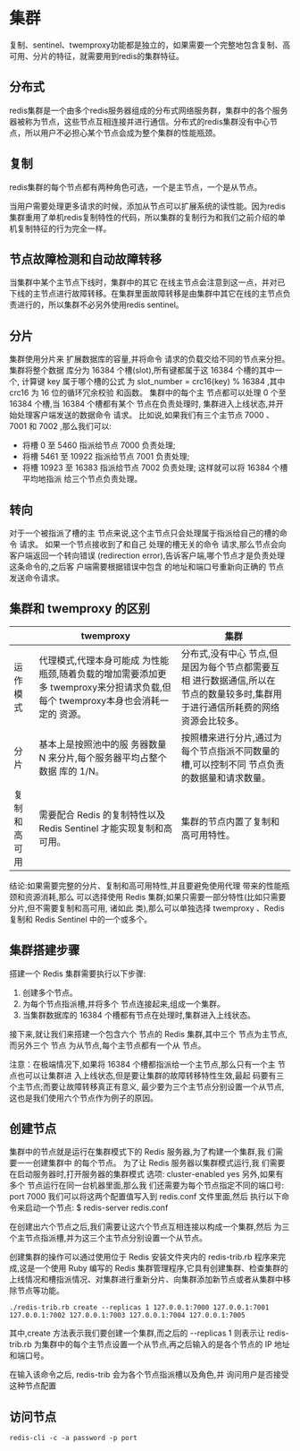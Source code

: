 # 集群

复制、sentinel、twemproxy功能都是独立的，如果需要一个完整地包含复制、高可用、分片的特征，就需要用到redis的集群特征。

## 分布式

redis集群是一个由多个redis服务器组成的分布式网络服务群，集群中的各个服务器被称为节点，这些节点互相连接并进行通信。分布式的redis集群没有中心节点，所以用户不必担心某个节点会成为整个集群的性能瓶颈。

## 复制

redis集群的每个节点都有两种角色可选，一个是主节点，一个是从节点。

当用户需要处理更多请求的时候，添加从节点可以扩展系统的读性能。因为redis集群重用了单机redis复制特性的代码，所以集群的复制行为和我们之前介绍的单机复制特征的行为完全一样。

## 节点故障检测和自动故障转移

 当集群中某个主节点下线时，集群中的其它 在线主节点会注意到这一点，并对已下线的主节点进行故障转移。在集群里面故障转移是由集群中其它在线的主节点负责进行的，所以集群不必另外使用redis sentinel。

## 分片

集群使用分片来 扩展数据库的容量,并将命令 请求的负载交给不同的节点来分担。
集群将整个数据 库分为 16384 个槽(slot),所有键都属于这 16384 个槽的其中一个, 计算键 key
属于哪个槽的公式 为 slot_number = crc16(key) % 16384 ,其中 crc16 为 16 位的循环冗余校验
和函数。
集群中的每个主 节点都可以处理 0 个至 16384 个槽,当 16384 个槽都有某个 节点在负责处理时,
集群进入上线状态,并开始处理客户端发送的数据命令 请求。
比如说,如果我们有三个主节点 7000 、 7001 和 7002 ,那么我们可以:

- 将槽 0 至 5460 指派给节点 7000 负责处理;
- 将槽 5461 至 10922 指派给节点 7001 负责处理;
- 将槽 10923 至 16383 指派给节点 7002 负责处理;
  这样就可以将 16384 个槽平均地指派 给三个节点负责处理。

## 转向

对于一个被指派了槽的主 节点来说,这个主节点只会处理属于指派给自己的槽的命令 请求。
如果一个节点接收到了和自己 处理的槽无关的命令 请求,那么节点会向客户端返回一个转向错误
(redirection error),告诉客户端,哪个节点才是负责处理这条命令的,之后客 户端需要根据错误中包含
的地址和端口号重新向正确的 节点发送命令请求。

## 集群和 twemproxy 的区别

|              | twemproxy                                                    | 集群                                                         |
| ------------ | ------------------------------------------------------------ | ------------------------------------------------------------ |
| 运作模式     | 代理模式,代理本身可能成 为性能瓶颈,随着负载的增加需要添加更多 twemproxy来分担请求负载,但每个 twemproxy本身也会消耗一定的 资源。 | 分布式,没有中心 节点,但是因为每个节点都需要互相 进行数据通信,所以在 节点的数量较多时,集群用于进行通信所耗费的网络资源会比较多。 |
| 分片         | 基本上是按照池中的服 务器数量 N 来分片,每个服务器平均占整个数据 库的 1/N。 | 按照槽来进行分片,通过为每个节点指派不同数量的槽,可以控制不同 节点负责的数据量和请求数量。 |
| 复制和高可用 | 需要配合 Redis 的复制特性以及 Redis Sentinel 才能实现复制和高可用。 | 集群的节点内置了复制和高可用特性。                           |

结论:如果需要完整的分片、复制和高可用特性,并且要避免使用代理 带来的性能瓶颈和资源消耗,那么
可以选择使用 Redis 集群;如果只需要一部分特性(比如只需要分片,但不需要复制和高可用, 诸如此
类),那么可以单独选择 twemproxy 、Redis 复制和 Redis Sentinel 中的一个或多个。

## 集群搭建步骤

搭建一个 Redis 集群需要执行以下步骤:

1. 创建多个节点。
2. 为每个节点指派槽,并将多个 节点连接起来,组成一个集群。
3. 当集群数据库的 16384 个槽都有节点在处理时,集群进入上线状态。

接下来,就让我们来搭建一个包含六个 节点的 Redis 集群,其中三个 节点为主节点,而另外三个 节点
为从节点,每个主节点都有一个从 节点。

注意：在极端情况下,如果将 16384 个槽都指派给一个主节点,那么只有一个主 节点也可以让集群进
入上线状态,但是要让集群的故障转移特性生效,最起 码要有三个主节点;而要让故障转移真正有意义,
最少要为三个主节点分别设置一个从节点,这也是我们使用六个节点作为例子的原因。

## 创建节点

集群中的节点就是运行在集群模式下的 Redis 服务器,为了构建一个集群,我 们需要一一创建集群中
的每个节点。
为了让 Redis 服务器以集群模式运行,我 们需要在启动服务器时,打开服务器的集群模式 选项:
cluster-enabled yes
另外,如果有多个 节点运行在同一台机器里面,那么我 们还需要为每个节点指定不同的端口号:
port 7000
我们可以将这两个配置值写入到 redis.conf 文件里面,然后 执行以下命令来启动一个节点:
$ redis-server redis.conf

在创建出六个节点之后,我们需要让这六个节点互相连接以构成一个集群,然后 为三个主节点指派槽,并为这三个主节点分别设置一个从节点。

创建集群的操作可以通过使用位于 Redis 安装文件夹内的 redis-trib.rb 程序来完成,这是一个使用 Ruby 编写的 Redis 集群管理程序,它具有创建集群、检查集群的上线情况和槽指派情况、对集群进行重新分片、向集群添加新节点或者从集群中移除节点等功能。

`./redis-trib.rb create --replicas 1 127.0.0.1:7000 127.0.0.1:7001 127.0.0.1:7002 127.0.0.1:7003 127.0.0.1:7004 127.0.0.1:7005`

其中,create 方法表示我们要创建一个集群,而之后的 --replicas 1 则表示让 redis-trib.rb 为集群中的每个主节点设置一个从节点,再之后输入的是各个节点的 IP 地址和端口号。

在输入该命令之后, redis-trib 会为各个节点指派槽以及角色,并 询问用户是否接受这种节点配置

## 访问节点

`redis-cli -c -a password -p port`

